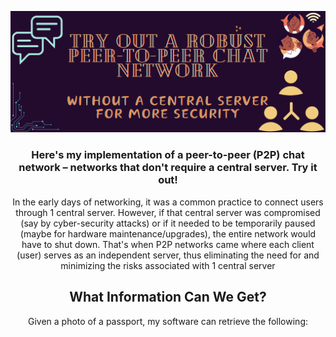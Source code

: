 <p  align="center">
<img  src="https://github.com/Evaan2001/Images_For_ReadMe/blob/main/P2PChat.png"
width = "900"/>

</p>
<h3 align="center">
Here's my implementation of a peer-to-peer (P2P) chat network – networks that don't require a central server. Try it out!
</h3>

<div align="center">

In the early days of networking, it was a common practice to connect users through 1 central server. However, if that central server was compromised (say by cyber-security attacks) or if it needed to be temporarily paused (maybe for hardware maintenance/upgrades), the entire network would have to shut down. That's when P2P networks came where each client (user) serves as an independent server, thus eliminating the need for and minimizing the risks associated with 1 central server
</div>

<h2 align="center"> 
What Information Can We Get?
</h2>
 
<p  align="center">
Given a photo of a passport, my software can retrieve the following:
</p>

